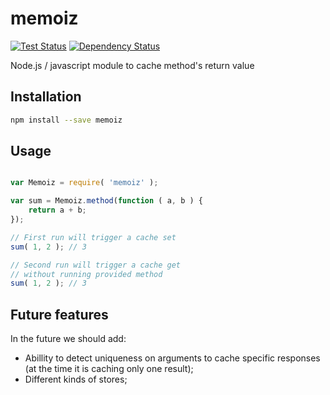 # memoiz

[![Test Status](http://strider.findhit.com/findhit/memoiz/badge)](http://strider.findhit.com/findhit/memoiz) [![Dependency Status](https://david-dm.org/findhit/memoiz.svg)](https://david-dm.org/findhit/memoiz)

Node.js / javascript module to cache method's return value

## Installation

```bash
npm install --save memoiz
```

## Usage

```js

var Memoiz = require( 'memoiz' );

var sum = Memoiz.method(function ( a, b ) {
    return a + b;
});

// First run will trigger a cache set
sum( 1, 2 ); // 3

// Second run will trigger a cache get
// without running provided method
sum( 1, 2 ); // 3

```

## Future features

In the future we should add:
* Abillity to detect uniqueness on arguments to cache specific responses (at the
    time it is caching only one result);
* Different kinds of stores;

